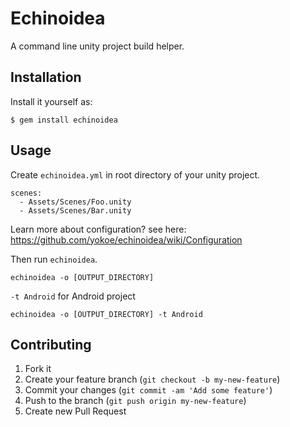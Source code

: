# Echinoidea

A command line unity project build helper.

## Installation

Install it yourself as:

    $ gem install echinoidea

## Usage

Create `echinoidea.yml` in root directory of your unity project.

```
scenes:
  - Assets/Scenes/Foo.unity
  - Assets/Scenes/Bar.unity
```

Learn more about configuration? see here: https://github.com/yokoe/echinoidea/wiki/Configuration

Then run `echinoidea`.

```
echinoidea -o [OUTPUT_DIRECTORY]
```

`-t Android` for Android project

```
echinoidea -o [OUTPUT_DIRECTORY] -t Android
```

## Contributing

1. Fork it
2. Create your feature branch (`git checkout -b my-new-feature`)
3. Commit your changes (`git commit -am 'Add some feature'`)
4. Push to the branch (`git push origin my-new-feature`)
5. Create new Pull Request
